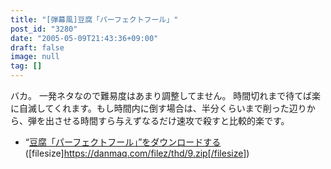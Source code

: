 ```yaml
---
title: "[弾幕風]豆腐「パーフェクトフール」"
post_id: "3280"
date: "2005-05-09T21:43:36+09:00"
draft: false
image: null
tag: []
---
```



バカ。 一発ネタなので難易度はあまり調整してません。  時間切れまで待てば楽に自滅してくれます。もし時間内に倒す場合は、半分くらいまで削った辺りから、弾を出させる時間すら与えずなるだけ速攻で殺すと比較的楽です。

  * “[豆腐「パーフェクトフール」”をダウンロードする](/filez/thd/9.zip)([filesize]https://danmaq.com/filez/thd/9.zip[/filesize])
